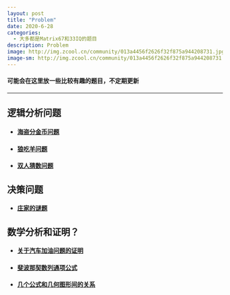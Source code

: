 ```yaml
---
layout: post
title: "Problem"
date: 2020-6-28
categories:
  - 大多都是Matrix67和33IQ的题目
description: Problem
image: http://img.zcool.cn/community/013a4456f2626f32f875a944208731.jpg@2o.jpg
image-sm: http://img.zcool.cn/community/013a4456f2626f32f875a944208731.jpg@2o.jpg
---
```


#### 可能会在这里放一些比较有趣的题目，不定期更新

------

## 逻辑分析问题

+ #### **[海盗分金币问题](https://garystack.github.io/2018/04/01/海盗分金币问题/)**

+ #### [**狼吃羊问题**](https://garystack.github.io/2018/06/29/狼吃羊问题/)

+ #### [**双人猜数问题**](https://garystack.github.io/2018/06/29/双人猜数问题/)

## 决策问题

+ #### [**庄家的谜题**](https://garystack.github.io/2018/04/01/庄家的谜题/)

## 数学分析和证明？

+ #### [**关于汽车加油问题的证明**](https://garystack.github.io/2018/06/29/汽车加油问题的证明/)

+ #### [**斐波那契数列通项公式**](https://garystack.github.io/2018/06/29/斐波那契数列通项公式/)

+ #### [**几个公式和几何图形间的关系**](https://garystack.github.io/2018/06/29/几个几何证明数学公式的栗子/)

